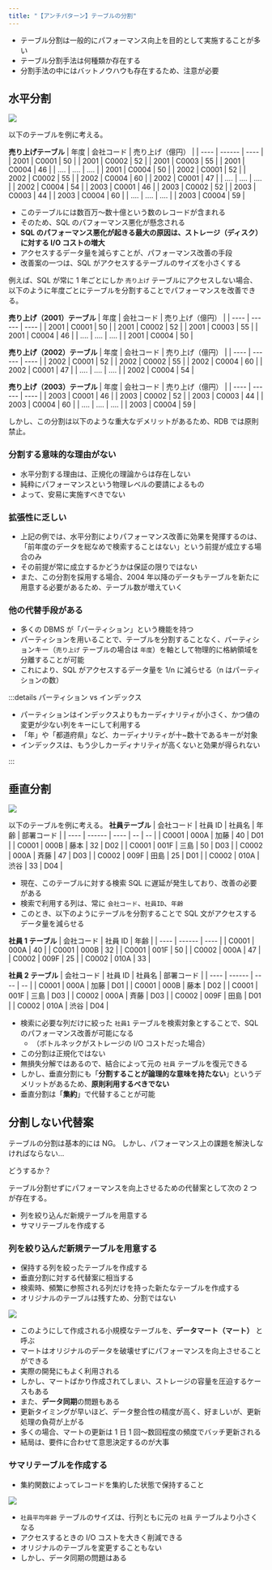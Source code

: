 ```yaml
---
title: "【アンチパターン】テーブルの分割"
---
```


- テーブル分割は一般的にパフォーマンス向上を目的として実施することが多い
- テーブル分割手法は何種類か存在する
- 分割手法の中にはバットノウハウも存在するため、注意が必要

## 水平分割

![](https://storage.googleapis.com/zenn-user-upload/18b65edd39d2-20231028.png)

以下のテーブルを例に考える。

**売り上げテーブル**
| 年度 | 会社コード | 売り上げ（億円） |
| ---- | ------ | ---- |
| 2001 | C0001 | 50 |
| 2001 | C0002 | 52 |
| 2001 | C0003 | 55 |
| 2001 | C0004 | 46 |
| .... | .... | .... |
| 2001 | C0004 | 50 |
| 2002 | C0001 | 52 |
| 2002 | C0002 | 55 |
| 2002 | C0004 | 60 |
| 2002 | C0001 | 47 |
| .... | .... | .... |
| 2002 | C0004 | 54 |
| 2003 | C0001 | 46 |
| 2003 | C0002 | 52 |
| 2003 | C0003 | 44 |
| 2003 | C0004 | 60 |
| .... | .... | .... |
| 2003 | C0004 | 59 |

- このテーブルには数百万〜数十億という数のレコードが含まれる
- そのため、SQL のパフォーマンス悪化が懸念される
- **SQL のパフォーマンス悪化が起きる最大の原因は、ストレージ（ディスク）に対する I/O コストの増大**
- アクセスするデータ量を減らすことが、パフォーマンス改善の手段
- 改善案の一つは、SQL がアクセスするテーブルのサイズを小さくする

例えば、SQL が常に 1 年ごとにしか `売り上げ` テーブルにアクセスしない場合、以下のように年度ごとにテーブルを分割することでパフォーマンスを改善できる。

**売り上げ（2001）テーブル**
| 年度 | 会社コード | 売り上げ（億円） |
| ---- | ------ | ---- |
| 2001 | C0001 | 50 |
| 2001 | C0002 | 52 |
| 2001 | C0003 | 55 |
| 2001 | C0004 | 46 |
| .... | .... | .... |
| 2001 | C0004 | 50 |

**売り上げ（2002）テーブル**
| 年度 | 会社コード | 売り上げ（億円） |
| ---- | ------ | ---- |
| 2002 | C0001 | 52 |
| 2002 | C0002 | 55 |
| 2002 | C0004 | 60 |
| 2002 | C0001 | 47 |
| .... | .... | .... |
| 2002 | C0004 | 54 |

**売り上げ（2003）テーブル**
| 年度 | 会社コード | 売り上げ（億円） |
| ---- | ------ | ---- |
| 2003 | C0001 | 46 |
| 2003 | C0002 | 52 |
| 2003 | C0003 | 44 |
| 2003 | C0004 | 60 |
| .... | .... | .... |
| 2003 | C0004 | 59 |

しかし、この分割は以下のような重大なデメリットがあるため、RDB では原則禁止。

### 分割する意味的な理由がない

- 水平分割する理由は、正規化の理論からは存在しない
- 純粋にパフォーマンスという物理レベルの要請によるもの
- よって、安易に実施すべきでない

### 拡張性に乏しい

- 上記の例では、水平分割によりパフォーマンス改善に効果を発揮するのは、「前年度のデータを総なめで検索することはない」という前提が成立する場合のみ
- その前提が常に成立するかどうかは保証の限りではない
- また、この分割を採用する場合、2004 年以降のデータもテーブルを新たに用意する必要があるため、テーブル数が増えていく

### 他の代替手段がある

- 多くの DBMS が「パーティション」という機能を持つ
- パーティションを用いることで、テーブルを分割することなく、パーティションキー（`売り上げ` テーブルの場合は `年度`）を軸として物理的に格納領域を分離することが可能
- これにより、SQL がアクセスするデータ量を 1/n に減らせる（n はパーティションの数）

:::details パーティション vs インデックス

- パーティションはインデックスよりもカーディナリティが小さく、かつ値の変更が少ない列をキーにして利用する
- 「年」や「都道府県」など、カーディナリティが十~数十であるキーが対象
- インデックスは、もう少しカーディナリティが高くないと効果が得られない

:::

## 垂直分割

![](https://storage.googleapis.com/zenn-user-upload/2882cb5a15c6-20231028.png)

以下のテーブルを例に考える。
**社員テーブル**
| 会社コード | 社員 ID | 社員名 | 年齢 | 部署コード |
| ---- | ------ | ---- | -- | -- |
| C0001 | 000A | 加藤 | 40 | D01 |
| C0001 | 000B | 藤本 | 32 | D02 |
| C0001 | 001F | 三島 | 50 | D03 |
| C0002 | 000A | 斉藤 | 47 | D03 |
| C0002 | 009F | 田島 | 25 | D01 |
| C0002 | 010A | 渋谷 | 33 | D04 |

- 現在、このテーブルに対する検索 SQL に遅延が発生しており、改善の必要がある
- 検索で利用する列は、常に `会社コード`、`社員ID`、`年齢`
- このとき、以下のようにテーブルを分割することで SQL 文がアクセスするデータ量を減らせる

**社員 1 テーブル**
| 会社コード | 社員 ID | 年齢 |
| ---- | ------ | ---- |
| C0001 | 000A | 40 |
| C0001 | 000B | 32 |
| C0001 | 001F | 50 |
| C0002 | 000A | 47 |
| C0002 | 009F | 25 |
| C0002 | 010A | 33 |

**社員 2 テーブル**
| 会社コード | 社員 ID | 社員名 | 部署コード |
| ---- | ------ | ---- | -- |
| C0001 | 000A | 加藤 | D01 |
| C0001 | 000B | 藤本 | D02 |
| C0001 | 001F | 三島 | D03 |
| C0002 | 000A | 斉藤 | D03 |
| C0002 | 009F | 田島 | D01 |
| C0002 | 010A | 渋谷 | D04 |

- 検索に必要な列だけに絞った `社員1` テーブルを検索対象とすることで、SQL のパフォーマンス改善が可能になる
  - （ボトルネックがストレージの I/O コストだった場合）
- この分割は正規化ではない
- 無損失分解ではあるので、結合によって元の `社員` テーブルを復元できる
- しかし、垂直分割にも「**分割することが論理的な意味を持たない**」というデメリットがあるため、**原則利用するべきでない**
- 垂直分割は「**集約**」で代替することが可能

## 分割しない代替案

テーブルの分割は基本的には NG。
しかし、パフォーマンス上の課題を解決しなければならない...

どうするか？

テーブル分割せずにパフォーマンスを向上させるための代替案として次の 2 つが存在する。

- 列を絞り込んだ新規テーブルを用意する
- サマリテーブルを作成する

### 列を絞り込んだ新規テーブルを用意する

- 保持する列を絞ったテーブルを作成する
- 垂直分割に対する代替案に相当する
- 検索時、頻繁に参照される列だけを持った新たなテーブルを作成する
- オリジナルのテーブルは残すため、分割ではない

![](https://storage.googleapis.com/zenn-user-upload/7173d099f0fd-20231028.png)

- このようにして作成される小規模なテーブルを、**データマート（マート）** と呼ぶ
- マートはオリジナルのデータを破壊せずにパフォーマンスを向上させることができる
- 実際の開発にもよく利用される
- しかし、マートばかり作成されてしまい、ストレージの容量を圧迫するケースもある
- また、**データ同期**の問題もある
- 更新タイミングが早いほど、データ整合性の精度が高く、好ましいが、更新処理の負荷が上がる
- 多くの場合、マートの更新は 1 日 1 回〜数回程度の頻度でバッチ更新される
- 結局は、要件に合わせて意思決定するのが大事

### サマリテーブルを作成する

- 集約関数によってレコードを集約した状態で保持すること

![](https://storage.googleapis.com/zenn-user-upload/e80bbe3b3511-20231028.png)

- `社員平均年齢` テーブルのサイズは、行列ともに元の `社員` テーブルより小さくなる
- アクセスするときの I/O コストを大きく削減できる
- オリジナルのテーブルを変更することもない
- しかし、データ同期の問題はある
